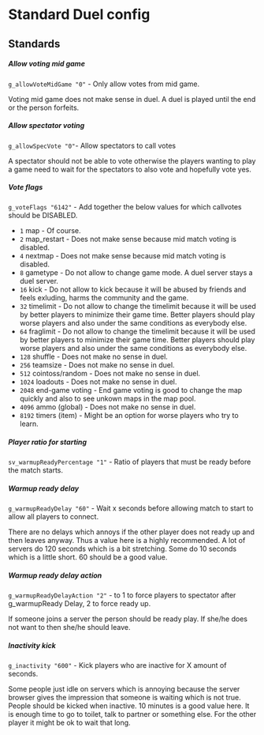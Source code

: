 # Standard Duel config

## Standards

##### Allow voting mid game

`g_allowVoteMidGame "0"` - Only allow votes from mid game.

Voting mid game does not make sense in duel. A duel is played until the end or the person forfeits.

##### Allow spectator voting

`g_allowSpecVote "0"`- Allow spectators to call votes

A spectator should not be able to vote otherwise the players wanting to play a game need to wait for the spectators to also vote and hopefully vote yes.

##### Vote flags

`g_voteFlags "6142"` - Add together the below values for which callvotes should be DISABLED.

- `1` map - Of course.
- `2` map_restart - Does not make sense because mid match voting is disabled.
- `4` nextmap - Does not make sense because mid match voting is disabled.
- `8` gametype - Do not allow to change game mode. A duel server stays a duel server.
- `16` kick - Do not allow to kick because it will be abused by friends and feels exluding, harms the community and the game.
- `32` timelimit - Do not allow to change the timelimit because it will be used by better players to minimize their game time. Better players should play worse players and also under the same conditions as everybody else.
- `64` fraglimit - Do not allow to change the timelimit because it will be used by better players to minimize their game time. Better players should play worse players and also under the same conditions as everybody else.
- `128` shuffle - Does not make no sense in duel.
- `256` teamsize - Does not make no sense in duel.
- `512` cointoss/random - Does not make no sense in duel.
- `1024` loadouts - Does not make no sense in duel.
- `2048` end-game voting - End game voting is good to change the map quickly and also to see unkown maps in the map pool.
- `4096` ammo (global) - Does not make no sense in duel.
- `8192` timers (item) - Might be an option for worse players who try to learn.

##### Player ratio for starting

`sv_warmupReadyPercentage "1"` - Ratio of players that must be ready before the match starts.

##### Warmup ready delay

`g_warmupReadyDelay "60"` - Wait x seconds before allowing match to start to allow all players to connect.

There are no delays which annoys if the other player does not ready up and then leaves anyway. Thus a value here is a highly recommended. A lot of servers do 120 seconds which is a bit stretching. Some do 10 seconds which is a little short. 60 should be a good value.

##### Warmup ready delay action

`g_warmupReadyDelayAction "2"` - to 1 to force players to spectator after g_warmupReady Delay, 2 to force ready up.

If someone joins a server the person should be ready play. If she/he does not want to then she/he should leave.

##### Inactivity kick

`g_inactivity "600"` - Kick players who are inactive for X amount of seconds.

Some people just idle on servers which is annoying because the server browser gives the impression that someone is waiting which is not true. People should be kicked when inactive. 10 minutes is a good value here. It is enough time to go to toilet, talk to partner or something else. For the other player it might be ok to wait that long.
